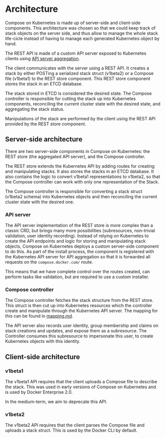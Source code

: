 # Architecture

Compose on Kubernetes is made up of server-side and client-side components.
This architecture was chosen so that we could keep track of stack objects on the server side, and thus allow to manage the whole stack life-cicle instead of having to manage each generated Kubernetes object by hand.

The REST API is made of a custom API server exposed to Kubernetes clients using
[API server aggregation](https://kubernetes.io/docs/concepts/extend-kubernetes/api-extension/custom-resources/#api-server-aggregation).

The client communicates with the server using a REST API. It creates a stack by
either POSTing a serialized stack struct (v1beta2) or a Compose file (v1beta1)
to the REST store component. This REST store component stores the stack in an ETCD database.

The stack stored in ETCD is considered the desired state.
The Compose controller is responsible for cutting the stack up into Kubernetes
components, reconciling the current cluster state with the desired state, and
aggregating the stack status.

Manipulations of the stack are performed by the client using the REST API
provided by the REST store component.

## Server-side architecture

There are two server-side components in Compose on
Kubernetes: the REST store (the aggregated API server), and the Compose
controller.

The REST store extends the Kubernetes API by adding routes for creating and
manipulating stacks. It also stores the stacks in an ETCD database. It also contains the logic to convert v1beta1 representations to v1beta2, so that the Compose controller can work with only one representation of the Stack.

The Compose controller is responsible for converting a stack struct (v1beta2 schema) into Kubernetes objects and then
reconciling the current cluster state with the desired one.

### API server

The API server implementation of the REST store is more complex than a classic CRD, but brings many more possibilities (subresources, non-trivial validation, user identity recording).
Instead of relying on Kubernetes to create the API endpoints and logic for
storing and manipulating stack objects, Compose on Kubernetes deploys a custom
server-side component to do this. As part of the install process, the component
is registered with the Kubernetes API server for API aggregation so that it is
forwarded all requests on the `compose.docker.com/` route.

This means that we have complete control over the routes created, can perform
tasks like validation, but are required to use a custom installer.

### Compose controller

The Compose controller fetches the stack structure from the REST store. This struct is then cut up into Kubernetes
resources which the controller create and manipulate through the Kubernetes
API server. The mapping for this can be found in [mapping.md](./mapping.md).

The API server also records user identity, group membership and claims on stack creations and updates, and expose them as a subresource. The Controller consumes this subresource to impersonate this user, to create Kubernetes objects with this identity.

## Client-side architecture

### v1beta1

The v1beta1 API requires that the client uploads a Compose file to describe the
stack. This was used in early versions of Compose on Kubernetes and is used by
Docker Enterprise 2.0.

In the medium-term, we aim to deprecate this API.

### v1beta2

The v1beta2 API requires that the client parses the Compose file and uploads a
stack struct. This is used by the Docker CLI by default.
